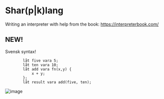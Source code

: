 # Shar(p|k)lang

Writing an interpreter with help from the book: https://interpreterbook.com/

## NEW!
Svensk syntax!

            låt five vara 5;
            låt ten vara 10;
            låt add vara fn(x,y) {
                x + y;
            };
            låt result vara add(five, ten);

![image](https://github.com/Hortlund/Shar-p-lang/assets/29903032/df421de1-fbb3-42f1-89eb-fc620f1c8d57)
